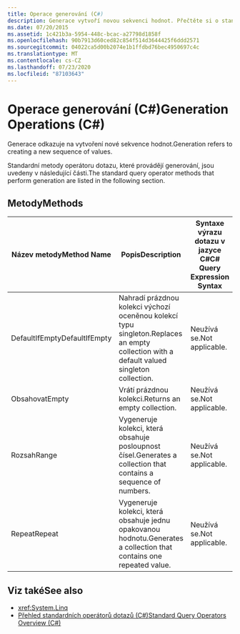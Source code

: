 ```yaml
---
title: Operace generování (C#)
description: Generace vytvoří novou sekvenci hodnot. Přečtěte si o standardních metodách operátoru dotazu v LINQ v jazyce C#, které provádějí generování.
ms.date: 07/20/2015
ms.assetid: 1c421b3a-5954-448c-bcac-a27798d1858f
ms.openlocfilehash: 90b7913d60ced82c854f514d3644425f6ddd2571
ms.sourcegitcommit: 04022ca5d00b2074e1b1ffdbd76bec4950697c4c
ms.translationtype: MT
ms.contentlocale: cs-CZ
ms.lasthandoff: 07/23/2020
ms.locfileid: "87103643"
---
```

# <a name="generation-operations-c"></a><span data-ttu-id="26d71-104">Operace generování (C#)</span><span class="sxs-lookup"><span data-stu-id="26d71-104">Generation Operations (C#)</span></span>
<span data-ttu-id="26d71-105">Generace odkazuje na vytvoření nové sekvence hodnot.</span><span class="sxs-lookup"><span data-stu-id="26d71-105">Generation refers to creating a new sequence of values.</span></span>  
  
 <span data-ttu-id="26d71-106">Standardní metody operátoru dotazu, které provádějí generování, jsou uvedeny v následující části.</span><span class="sxs-lookup"><span data-stu-id="26d71-106">The standard query operator methods that perform generation are listed in the following section.</span></span>  
  
## <a name="methods"></a><span data-ttu-id="26d71-107">Metody</span><span class="sxs-lookup"><span data-stu-id="26d71-107">Methods</span></span>  
  
|<span data-ttu-id="26d71-108">Název metody</span><span class="sxs-lookup"><span data-stu-id="26d71-108">Method Name</span></span>|<span data-ttu-id="26d71-109">Popis</span><span class="sxs-lookup"><span data-stu-id="26d71-109">Description</span></span>|<span data-ttu-id="26d71-110">Syntaxe výrazu dotazu v jazyce C#</span><span class="sxs-lookup"><span data-stu-id="26d71-110">C# Query Expression Syntax</span></span>|<span data-ttu-id="26d71-111">Další informace</span><span class="sxs-lookup"><span data-stu-id="26d71-111">More Information</span></span>|  
|-----------------|-----------------|---------------------------------|----------------------|  
|<span data-ttu-id="26d71-112">DefaultIfEmpty</span><span class="sxs-lookup"><span data-stu-id="26d71-112">DefaultIfEmpty</span></span>|<span data-ttu-id="26d71-113">Nahradí prázdnou kolekci výchozí oceněnou kolekcí typu singleton.</span><span class="sxs-lookup"><span data-stu-id="26d71-113">Replaces an empty collection with a default valued singleton collection.</span></span>|<span data-ttu-id="26d71-114">Neužívá se.</span><span class="sxs-lookup"><span data-stu-id="26d71-114">Not applicable.</span></span>|<xref:System.Linq.Enumerable.DefaultIfEmpty%2A?displayProperty=nameWithType><br /><br /> <xref:System.Linq.Queryable.DefaultIfEmpty%2A?displayProperty=nameWithType>|  
|<span data-ttu-id="26d71-115">Obsahovat</span><span class="sxs-lookup"><span data-stu-id="26d71-115">Empty</span></span>|<span data-ttu-id="26d71-116">Vrátí prázdnou kolekci.</span><span class="sxs-lookup"><span data-stu-id="26d71-116">Returns an empty collection.</span></span>|<span data-ttu-id="26d71-117">Neužívá se.</span><span class="sxs-lookup"><span data-stu-id="26d71-117">Not applicable.</span></span>|<xref:System.Linq.Enumerable.Empty%2A?displayProperty=nameWithType>|  
|<span data-ttu-id="26d71-118">Rozsah</span><span class="sxs-lookup"><span data-stu-id="26d71-118">Range</span></span>|<span data-ttu-id="26d71-119">Vygeneruje kolekci, která obsahuje posloupnost čísel.</span><span class="sxs-lookup"><span data-stu-id="26d71-119">Generates a collection that contains a sequence of numbers.</span></span>|<span data-ttu-id="26d71-120">Neužívá se.</span><span class="sxs-lookup"><span data-stu-id="26d71-120">Not applicable.</span></span>|<xref:System.Linq.Enumerable.Range%2A?displayProperty=nameWithType>|  
|<span data-ttu-id="26d71-121">Repeat</span><span class="sxs-lookup"><span data-stu-id="26d71-121">Repeat</span></span>|<span data-ttu-id="26d71-122">Vygeneruje kolekci, která obsahuje jednu opakovanou hodnotu.</span><span class="sxs-lookup"><span data-stu-id="26d71-122">Generates a collection that contains one repeated value.</span></span>|<span data-ttu-id="26d71-123">Neužívá se.</span><span class="sxs-lookup"><span data-stu-id="26d71-123">Not applicable.</span></span>|<xref:System.Linq.Enumerable.Repeat%2A?displayProperty=nameWithType>|  
  
## <a name="see-also"></a><span data-ttu-id="26d71-124">Viz také</span><span class="sxs-lookup"><span data-stu-id="26d71-124">See also</span></span>

- <xref:System.Linq>
- [<span data-ttu-id="26d71-125">Přehled standardních operátorů dotazů (C#)</span><span class="sxs-lookup"><span data-stu-id="26d71-125">Standard Query Operators Overview (C#)</span></span>](./standard-query-operators-overview.md)
